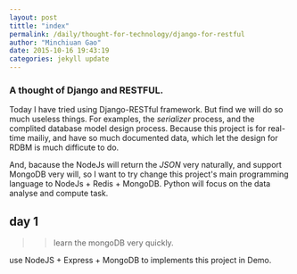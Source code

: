 ```yaml
---
layout: post
tittle: "index"
permalink: /daily/thought-for-technology/django-for-restful
author: "Minchiuan Gao"
date: 2015-10-16 19:43:19
categories: jekyll update
---
```

### A thought of Django and RESTFUL.

Today I have tried using Django-RESTful framework. But find we will do so much useless things. For examples, the *serializer* process, and the complited database model design process. Because this project is for real-time mailiy, and have so much documented data, which let the design for RDBM is much difficute to do.

And, bacause the NodeJs will return the *JSON* very naturally, and support MongoDB very will, so I want to try change this project's main programming language to NodeJs + Redis + MongoDB. Python will focus on the data analyse and compute task.

## day 1

>> learn the mongoDB very quickly.

use NodeJS + Express + MongoDB to implements this project in Demo.
